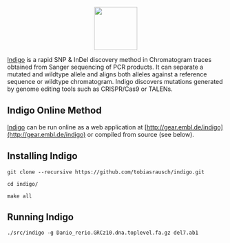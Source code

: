 <p align="center">
  <img height="100" src="https://raw.githubusercontent.com/tobiasrausch/indigo/master/indigo.png">
</p>

[Indigo](http://gear.embl.de/indigo) is a rapid SNP & InDel discovery method in Chromatogram traces obtained from Sanger sequencing of PCR products. It can separate a mutated and wildtype allele and aligns both alleles against a reference sequence or wildtype chromatogram. Indigo discovers mutations generated by genome editing tools such as CRISPR/Cas9 or TALENs.

Indigo Online Method
--------------------

[Indigo](http://gear.embl.de/indigo) can be run online as a web application at [http://gear.embl.de/indigo](http://gear.embl.de/indigo) or compiled from source (see below).


Installing Indigo
-----------------

`git clone --recursive https://github.com/tobiasrausch/indigo.git`

`cd indigo/`

`make all`

Running Indigo
--------------

`./src/indigo -g Danio_rerio.GRCz10.dna.toplevel.fa.gz del7.ab1`
